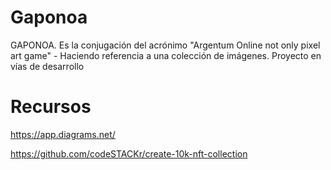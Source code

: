 # Gaponoa
GAPONOA. Es la conjugación del acrónimo "Argentum Online not only pixel art game" - Haciendo referencia a una colección de imágenes. Proyecto en vías de desarrollo


# Recursos
https://app.diagrams.net/

https://github.com/codeSTACKr/create-10k-nft-collection
